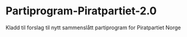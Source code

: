 # Partiprogram-Piratpartiet-2.0
Kladd til forslag til nytt sammenslått partiprogram for Piratpartiet Norge
